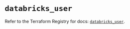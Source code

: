# `databricks_user`

Refer to the Terraform Registry for docs: [`databricks_user`](https://registry.terraform.io/providers/databricks/databricks/1.79.0/docs/resources/user).
